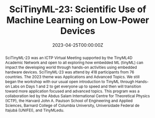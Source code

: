 ---
type: "courses"
title: "SciTinyML-23: Scientific Use of Machine Learning on Low-Power Devices"
title2: "A [TinyMLedu](https://tinymledu.org) Workshop"
position: "Co-Organizer"
semesters: "Spring/Summer 2023"
# Code used for list order
semesterCode: "23.2"
date: "2023-04-25T00:00:00Z"
subtype: "workshop" # semester, MOOC, workshop, other

# Course Overiew Abstract.
abstract: "SciTinyML-23 was an ICTP Virtual Meeting supported by the TinyML4D Academic Network and open to all exploring how embedded ML (tinyML) can impact the developing world through hands-on activities using embedded hardware devices. SciTinyML-23 was attend by 418 participants from 76 countries. The 2023 theme was Applications and Advanced Topics. We still began the workshop with our usual open introduction to TinyML through Hands-on Labs on Days 1 and 2 to get everyone up to speed and then will transition toward more application focused and advanced topics. This program was a collaboration led by the Abdus Salam International Centre for Theoretical Physics (ICTP), the Harvard John A. Paulson School of Engineering and Applied Sciences, Barnard College of Columbia University, Universidade Federal de Itajubá (UNIFEI), and TinyMLedu."

abstract2: "TinyML is a subfield of Machine Learning focused on developing models that can be executed on small, real-time, low-power, and low-cost embedded devices. This allows for new scientific applications to be developed at an extremely low cost and at large scale. TinyML represents a collaborative effort between the embedded power systems and Machine Learning communities, which traditionally have operated independently. TinyML has a significant role to play in achieving the SDGs and facilitating scientific research in areas such as environmental monitoring, physics of complex systems and energy management. The TinyML process starts with collecting data from IoT devices, then training the collected dataset to extract knowledge patterns; these patterns are then packaged into a TinyML model that considers the target microprocessor’s limited resources such as memory, processing power, and energy."

abstract3: "Workshop topics included an intorduction to (tiny)ML concepts, getting started with the TinyML training kit, examples of TinyML applications, the tinyML development workflow, scientific applications of ML, and recent research and advanced topics in TinyML."

# Summary. An optional shortened abstract.
summary: "SciTinyML-23 was a, five day, hands-on, virtual workshop exploring how embedded ML (tinyML) can impact the developing world through hands-on activities using embedded hardware devices and exploration of advanced topics. SciTinyML-23 was attend by 418 participants from 76 countries. This program was a collaboration led by the Abdus Salam International Centre for Theoretical Physics (ICTP), the Harvard John A. Paulson School of Engineering and Applied Sciences, Barnard College of Columbia University, Universidade Federal de Itajubá (UNIFEI), and TinyMLedu."

# Roles in the course
roles:
- Co-desgined the workshop and lead coordination with partner organizations
- Co-designed and gave lectures
- Lead breakout room discussions
- Built the website

# Awards
#awards:
#- TBD

tags:
- TinyML
- STEM Education
- Artificial Intelligence

featured: false
outreach: true
projects: [TinyMLedu,OpenSTEM]

links:
- name: Website
  url: https://tinymledu.org/SciTinyML-23
- name: "TinyML and Sustainability: My Session Slides"
  url: https://tinymledu.org/SciTinyML-23/assets/slides/Day5-3-Brian-SustainableTinyML.pdf
- name: Video
  url: https://youtu.be/Akj9BgnaStY

# Featured image -- named `featured.jpg/png` in this folder. 
image:
  caption: ''
  focal_point: ''
  preview_only: false

---